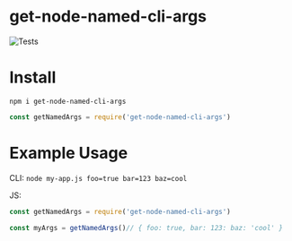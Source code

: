 # get-node-named-cli-args
![Tests](https://github.com/daytonlowell/get-node-named-cli-args/actions/workflows/node.js.yml/badge.svg)

# Install
`npm i get-node-named-cli-args`
```js
const getNamedArgs = require('get-node-named-cli-args')
```

# Example Usage
CLI: `node my-app.js foo=true bar=123 baz=cool`

JS:
```js
const getNamedArgs = require('get-node-named-cli-args')

const myArgs = getNamedArgs()// { foo: true, bar: 123: baz: 'cool' }
```
